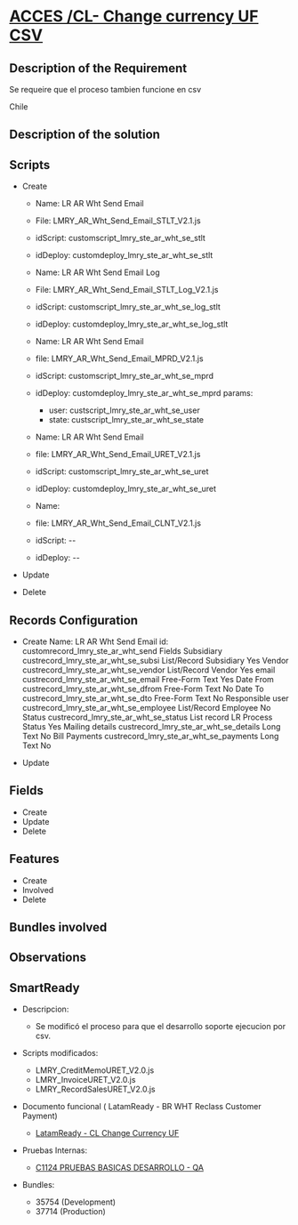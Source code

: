 # [ACCES /CL-  Change currency UF CSV](https://docs.google.com/document/d/1CMGQxfk_lk7Q7p5gNY0_5bHEaCxUI3JtsoOpovF0Q3o/edit)


## Description of the Requirement

Se requeire que el proceso tambien funcione en csv

Chile

## Description of the solution


## Scripts
+ Create
    + Name:     LR AR Wht Send Email
    + File:     LMRY_AR_Wht_Send_Email_STLT_V2.1.js
    + idScript: customscript_lmry_ste_ar_wht_se_stlt
    + idDeploy: customdeploy_lmry_ste_ar_wht_se_stlt

    + Name:     LR AR Wht Send Email Log
    + File:     LMRY_AR_Wht_Send_Email_STLT_Log_V2.1.js
    + idScript: customscript_lmry_ste_ar_wht_se_log_stlt
    + idDeploy: customdeploy_lmry_ste_ar_wht_se_log_stlt

    + Name:     LR AR Wht Send Email
    + file:     LMRY_AR_Wht_Send_Email_MPRD_V2.1.js
    + idScript: customscript_lmry_ste_ar_wht_se_mprd
    + idDeploy: customdeploy_lmry_ste_ar_wht_se_mprd
        params:
        +   user: custscript_lmry_ste_ar_wht_se_user
        +   state: custscript_lmry_ste_ar_wht_se_state

    + Name:     LR AR Wht Send Email
    + file:     LMRY_AR_Wht_Send_Email_URET_V2.1.js
    + idScript: customscript_lmry_ste_ar_wht_se_uret
    + idDeploy: customdeploy_lmry_ste_ar_wht_se_uret

    + Name:
    + file: LMRY_AR_Wht_Send_Email_CLNT_V2.1.js 
    + idScript: --
    + idDeploy: --


+ Update

+ Delete


## Records Configuration
+ Create
    Name: LR AR Wht Send Email
    id: customrecord_lmry_ste_ar_wht_send
        Fields
            Subsidiary	                    custrecord_lmry_ste_ar_wht_se_subsi	        List/Record	Subsidiary	 	Yes
 	        Vendor	                        custrecord_lmry_ste_ar_wht_se_vendor	    List/Record	Vendor	 	    Yes
            email	                        custrecord_lmry_ste_ar_wht_se_email	        Free-Form Text	 	 	    Yes
            Date From	                    custrecord_lmry_ste_ar_wht_se_dfrom	        Free-Form Text	 	 	    No
            Date To	                        custrecord_lmry_ste_ar_wht_se_dto	        Free-Form Text	 	 	    No
            Responsible user	            custrecord_lmry_ste_ar_wht_se_employee	    List/Record	Employee	 	No
            Status	                        custrecord_lmry_ste_ar_wht_se_status	    List record LR Process Status	 	 	    Yes
            Mailing details	                custrecord_lmry_ste_ar_wht_se_details	    Long Text	 	 	        No
            Bill Payments	                custrecord_lmry_ste_ar_wht_se_payments	    Long Text	 	 	        No
        
    
+ Update
    

## Fields
+ Create
+ Update 
+ Delete

## Features
+ Create
+ Involved
+ Delete

## Bundles involved


## Observations
 

## SmartReady

+ Descripcion:

    + Se modificó el proceso para que el desarrollo soporte ejecucion por csv.

+ Scripts modificados:

    + LMRY_CreditMemoURET_V2.0.js
    + LMRY_InvoiceURET_V2.0.js
    + LMRY_RecordSalesURET_V2.0.js

+ Documento funcional ( LatamReady - BR WHT Reclass Customer Payment)

    + [LatamReady - CL Change Currency UF](https://docs.google.com/presentation/d/1Nhre8mz61wOCHXLHcROws2d8vQ_nfX_Lg7TAmGtn9J8/edit#slide=id.gcbabfb6a1e_0_30)

+ Pruebas Internas:

    + [C1124 PRUEBAS BASICAS DESARROLLO - QA](https://docs.google.com/spreadsheets/d/1VlV1m9wqrZc1934xInAfaDBUiQO-1WA_TAuX9KHwXzg/edit?gid=0#gid=0)

+ Bundles:

    + 35754 (Development)
    + 37714 (Production)























